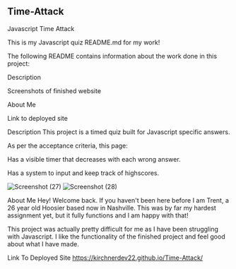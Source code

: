 ## Time-Attack
Javascript Time Attack

This is my Javascript quiz README.md for my work!

The following README contains information about the work done in this project:

Description

Screenshots of finished website

About Me

Link to deployed site

Description
This project is a timed quiz built for Javascript specific answers.

As per the acceptance criteria, this page:

Has a visible timer that decreases with each wrong answer.

Has a system to input and keep track of highscores.

![Screenshot (27)](https://user-images.githubusercontent.com/114694410/201132303-6cbe094e-ddc6-405f-a638-06e07063fdbe.png)
![Screenshot (28)](https://user-images.githubusercontent.com/114694410/201132322-d037df0f-6cda-4aca-abad-0093e1b4dd27.png)


About Me
Hey! Welcome back. If you haven't been here before I am Trent, a 26 year old Hoosier based now in Nashville. This was by far my hardest assignment yet, but it fully functions and I am happy with that!

This project was actually pretty difficult for me as I have been struggling with Javascript. I like the functionality of the finished project and feel good about what I have made.

Link To Deployed Site
https://kirchnerdev22.github.io/Time-Attack/

